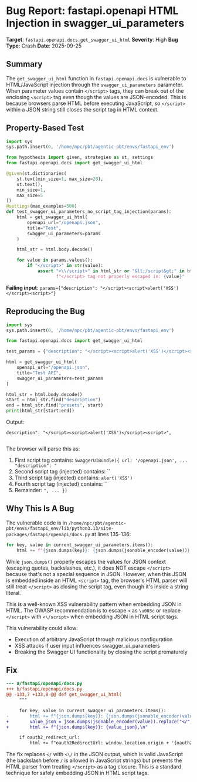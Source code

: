 # Bug Report: fastapi.openapi HTML Injection in swagger_ui_parameters

**Target**: `fastapi.openapi.docs.get_swagger_ui_html`
**Severity**: High
**Bug Type**: Crash
**Date**: 2025-09-25

## Summary

The `get_swagger_ui_html` function in `fastapi.openapi.docs` is vulnerable to HTML/JavaScript injection through the `swagger_ui_parameters` parameter. When parameter values contain `</script>` tags, they can break out of the enclosing `<script>` tag even though the values are JSON-encoded. This is because browsers parse HTML before executing JavaScript, so `</script>` within a JSON string still closes the script tag in HTML context.

## Property-Based Test

```python
import sys
sys.path.insert(0, '/home/npc/pbt/agentic-pbt/envs/fastapi_env')

from hypothesis import given, strategies as st, settings
from fastapi.openapi.docs import get_swagger_ui_html

@given(st.dictionaries(
    st.text(min_size=1, max_size=20),
    st.text(),
    min_size=1,
    max_size=5
))
@settings(max_examples=500)
def test_swagger_ui_parameters_no_script_tag_injection(params):
    html = get_swagger_ui_html(
        openapi_url="/openapi.json",
        title="Test",
        swagger_ui_parameters=params
    )

    html_str = html.body.decode()

    for value in params.values():
        if "</script>" in str(value):
            assert "<\\/script>" in html_str or "&lt;/script&gt;" in html_str, \
                   f"</script> tag not properly escaped in: {value}"
```

**Failing input**: `params={"description": "</script><script>alert('XSS')</script><script>"}`

## Reproducing the Bug

```python
import sys
sys.path.insert(0, '/home/npc/pbt/agentic-pbt/envs/fastapi_env')

from fastapi.openapi.docs import get_swagger_ui_html

test_params = {"description": "</script><script>alert('XSS')</script><script>"}

html = get_swagger_ui_html(
    openapi_url="/openapi.json",
    title="Test API",
    swagger_ui_parameters=test_params
)

html_str = html.body.decode()
start = html_str.find("description")
end = html_str.find("presets", start)
print(html_str[start:end])
```

Output:
```
description": "</script><script>alert('XSS')</script><script>",


```

The browser will parse this as:
1. First script tag contains: `SwaggerUIBundle({ url: '/openapi.json', ... "description": "`
2. Second script tag (injected) contains: ``
3. Third script tag (injected) contains: `alert('XSS')`
4. Fourth script tag (injected) contains: ``
5. Remainder: `", ... })`

## Why This Is A Bug

The vulnerable code is in `/home/npc/pbt/agentic-pbt/envs/fastapi_env/lib/python3.13/site-packages/fastapi/openapi/docs.py` at lines 135-136:

```python
for key, value in current_swagger_ui_parameters.items():
    html += f"{json.dumps(key)}: {json.dumps(jsonable_encoder(value))},\n"
```

While `json.dumps()` properly escapes the values for JSON context (escaping quotes, backslashes, etc.), it does NOT escape `</script>` because that's not a special sequence in JSON. However, when this JSON is embedded inside an HTML `<script>` tag, the browser's HTML parser will still treat `</script>` as closing the script tag, even though it's inside a string literal.

This is a well-known XSS vulnerability pattern when embedding JSON in HTML. The OWASP recommendation is to escape `<` as `\u003c` or replace `</script>` with `<\/script>` when embedding JSON in HTML script tags.

This vulnerability could allow:
- Execution of arbitrary JavaScript through malicious configuration
- XSS attacks if user input influences swagger_ui_parameters
- Breaking the Swagger UI functionality by closing the script prematurely

## Fix

```diff
--- a/fastapi/openapi/docs.py
+++ b/fastapi/openapi/docs.py
@@ -133,7 +133,8 @@ def get_swagger_ui_html(
     """

     for key, value in current_swagger_ui_parameters.items():
-        html += f"{json.dumps(key)}: {json.dumps(jsonable_encoder(value))},\n"
+        value_json = json.dumps(jsonable_encoder(value)).replace("</", r"<\/")
+        html += f"{json.dumps(key)}: {value_json},\n"

     if oauth2_redirect_url:
         html += f"oauth2RedirectUrl: window.location.origin + '{oauth2_redirect_url}',"
```

The fix replaces `</` with `<\/` in the JSON output, which is valid JavaScript (the backslash before `/` is allowed in JavaScript strings) but prevents the HTML parser from treating `</script>` as a tag closure. This is a standard technique for safely embedding JSON in HTML script tags.